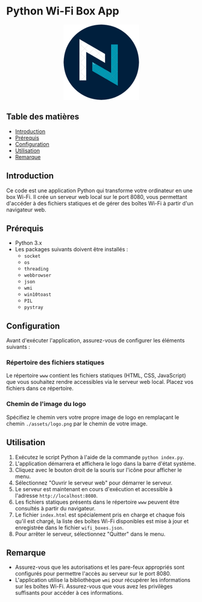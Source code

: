 # Python Wi-Fi Box App

<div align="center">
  <img src="./assets/logo.png" alt="Logo" height="200">
</div>

## Table des matières
- [Introduction](#introduction)
- [Prérequis](#prérequis)
- [Configuration](#configuration)
- [Utilisation](#utilisation)
- [Remarque](#remarque)

## Introduction
Ce code est une application Python qui transforme votre ordinateur en une box Wi-Fi. Il crée un serveur web local sur le port 8080, vous permettant d'accéder à des fichiers statiques et de gérer des boîtes Wi-Fi à partir d'un navigateur web.

## Prérequis
- Python 3.x
- Les packages suivants doivent être installés :
  - `socket`
  - `os`
  - `threading`
  - `webbrowser`
  - `json`
  - `wmi`
  - `win10toast`
  - `PIL`
  - `pystray`

## Configuration
Avant d'exécuter l'application, assurez-vous de configurer les éléments suivants :

### Répertoire des fichiers statiques
Le répertoire `www` contient les fichiers statiques (HTML, CSS, JavaScript) que vous souhaitez rendre accessibles via le serveur web local. Placez vos fichiers dans ce répertoire.

### Chemin de l'image du logo
Spécifiez le chemin vers votre propre image de logo en remplaçant le chemin `./assets/logo.png` par le chemin de votre image.

## Utilisation
1. Exécutez le script Python à l'aide de la commande `python index.py`.
2. L'application démarrera et affichera le logo dans la barre d'état système.
3. Cliquez avec le bouton droit de la souris sur l'icône pour afficher le menu.
4. Sélectionnez "Ouvrir le serveur web" pour démarrer le serveur.
5. Le serveur est maintenant en cours d'exécution et accessible à l'adresse `http://localhost:8080`.
6. Les fichiers statiques présents dans le répertoire `www` peuvent être consultés à partir du navigateur.
7. Le fichier `index.html` est spécialement pris en charge et chaque fois qu'il est chargé, la liste des boîtes Wi-Fi disponibles est mise à jour et enregistrée dans le fichier `wifi_boxes.json`.
8. Pour arrêter le serveur, sélectionnez "Quitter" dans le menu.

## Remarque
- Assurez-vous que les autorisations et les pare-feux appropriés sont configurés pour permettre l'accès au serveur sur le port 8080.
- L'application utilise la bibliothèque `wmi` pour récupérer les informations sur les boîtes Wi-Fi. Assurez-vous que vous avez les privilèges suffisants pour accéder à ces informations.
